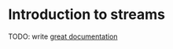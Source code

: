 # Introduction to streams

TODO: write [great documentation](http://jacobian.org/writing/what-to-write/)
